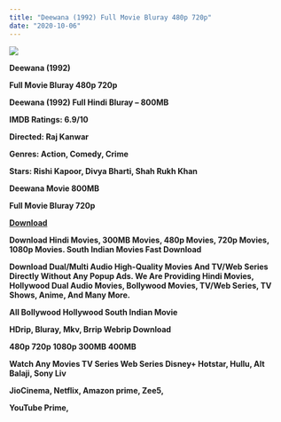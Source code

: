 ```yaml
---
title: "Deewana (1992) Full Movie Bluray 480p 720p"
date: "2020-10-06"
---
```


[**![](https://1.bp.blogspot.com/-shtHMcytiOA/X0II77CwbwI/AAAAAAAAEio/H8B2aSa1bSgS67pMLdy2BHNRYJsu-KpXACLcBGAsYHQ/s1600/ihwVabny3yrS.webp)**](https://1.bp.blogspot.com/-shtHMcytiOA/X0II77CwbwI/AAAAAAAAEio/H8B2aSa1bSgS67pMLdy2BHNRYJsu-KpXACLcBGAsYHQ/s1600/ihwVabny3yrS.webp)

 **Deewana (1992)**

**Full Movie Bluray 480p 720p** 

**Deewana (1992) Full Hindi Bluray – 800MB**

**IMDB Ratings: 6.9/10**

**Directed: Raj Kanwar**

**Genres: Action, Comedy, Crime**

 **Stars: Rishi Kapoor, Divya Bharti, Shah Rukh Khan**

 **Deewana Movie 800MB**

 **Full Movie Bluray 720p** 

**[Download](http://hallan.club/qsgtjvz24j96)** 

 **Download Hindi Movies, 300MB Movies, 480p Movies, 720p Movies, 1080p Movies. South Indian Movies Fast Download**

**Download Dual/Multi Audio High-Quality Movies And TV/Web Series Directly Without Any Popup Ads. We Are Providing Hindi Movies, Hollywood Dual Audio Movies, Bollywood Movies, TV/Web Series, TV Shows, Anime, And Many More.**

**All Bollywood Hollywood South Indian Movie**

**HDrip, Bluray, Mkv, Brrip Webrip Download**

**480p 720p 1080p 300MB 400MB** 

**Watch Any Movies TV Series Web Series Disney+ Hotstar, Hullu, Alt Balaji, Sony Liv**

**JioCinema, Netflix, Amazon prime, Zee5,**

**YouTube Prime,**
